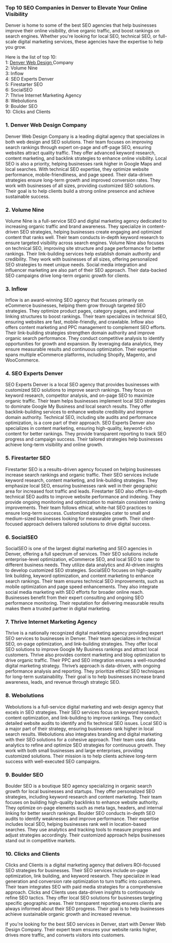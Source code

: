 ### **Top 10 SEO Companies in Denver to Elevate Your Online Visibility**  

Denver is home to some of the best SEO agencies that help businesses improve their online visibility, drive organic traffic, and boost rankings on search engines. Whether you're looking for local SEO, technical SEO, or full-scale digital marketing services, these agencies have the expertise to help you grow.  

Here is the list of top 10:  
1: [Denver Web Design ](https://denverwebdesigncompany.us/)Company  
2: Volume Nine  
3: Inflow  
4: SEO Experts Denver  
5: Firestarter SEO  
6: SocialSEO  
7: Thrive Internet Marketing Agency  
8: Webolutions  
9: Boulder SEO  
10: Clicks and Clients  

### **1. Denver Web Design Company** 
Denver Web Design Company is a leading digital agency that specializes in both web design and SEO solutions. Their team focuses on improving search rankings through expert on-page and off-page SEO, ensuring websites attract quality traffic. They offer advanced keyword research, content marketing, and backlink strategies to enhance online visibility. Local SEO is also a priority, helping businesses rank higher in Google Maps and local searches. With technical SEO expertise, they optimize website performance, mobile-friendliness, and page speed. Their data-driven strategies ensure long-term growth and improved conversion rates. They work with businesses of all sizes, providing customized SEO solutions. Their goal is to help clients build a strong online presence and achieve sustainable success.  

### **2. Volume Nine**  
Volume Nine is a full-service SEO and digital marketing agency dedicated to increasing organic traffic and brand awareness. They specialize in content-driven SEO strategies, helping businesses create engaging and optimized content that ranks well. Their team conducts in-depth keyword research to ensure targeted visibility across search engines. Volume Nine also focuses on technical SEO, improving site structure and page performance for better rankings. Their link-building services help establish domain authority and credibility. They work with businesses of all sizes, offering personalized SEO strategies to meet unique needs. Social media integration and influencer marketing are also part of their SEO approach. Their data-backed SEO campaigns drive long-term organic growth for clients.  

### **3. Inflow**  
Inflow is an award-winning SEO agency that focuses primarily on eCommerce businesses, helping them grow through targeted SEO strategies. They optimize product pages, category pages, and internal linking structures to boost rankings. Their team specializes in technical SEO, ensuring websites are fast, mobile-friendly, and crawlable. Inflow also offers content marketing and PPC management to complement SEO efforts. Their link-building strategies strengthen domain authority and improve organic search performance. They conduct competitive analysis to identify opportunities for growth and expansion. By leveraging data analytics, they ensure measurable results and continuous optimization. Their expertise spans multiple eCommerce platforms, including Shopify, Magento, and WooCommerce.  

### **4. SEO Experts Denver**  
SEO Experts Denver is a local SEO agency that provides businesses with customized SEO solutions to improve search rankings. They focus on keyword research, competitor analysis, and on-page SEO to maximize organic traffic. Their team helps businesses implement local SEO strategies to dominate Google My Business and local search results. They offer backlink-building services to enhance website credibility and improve domain authority. Technical SEO, including site audits and performance optimization, is a core part of their approach. SEO Experts Denver also specializes in content marketing, ensuring high-quality, keyword-rich content for better rankings. They provide transparent reporting to track SEO progress and campaign success. Their tailored strategies help businesses achieve long-term visibility and online growth.  

### **5. Firestarter SEO**  
Firestarter SEO is a results-driven agency focused on helping businesses increase search rankings and organic traffic. Their SEO services include keyword research, content marketing, and link-building strategies. They emphasize local SEO, ensuring businesses rank well in their geographic area for increased foot traffic and leads. Firestarter SEO also offers in-depth technical SEO audits to improve website performance and indexing. They provide ongoing monitoring and optimization to maintain consistent ranking improvements. Their team follows ethical, white-hat SEO practices to ensure long-term success. Customized strategies cater to small and medium-sized businesses looking for measurable growth. Their client-focused approach delivers tailored solutions to drive digital success.  

### **6. SocialSEO**  
SocialSEO is one of the largest digital marketing and SEO agencies in Denver, offering a full spectrum of services. Their SEO solutions include enterprise-level optimization, eCommerce SEO, and local SEO to cater to different business needs. They utilize data analytics and AI-driven insights to develop customized SEO strategies. SocialSEO focuses on high-quality link building, keyword optimization, and content marketing to enhance search rankings. Their team ensures technical SEO improvements, such as mobile optimization and page speed enhancements. They also integrate social media marketing with SEO efforts for broader online reach. Businesses benefit from their expert consulting and ongoing SEO performance monitoring. Their reputation for delivering measurable results makes them a trusted partner in digital marketing.  

### **7. Thrive Internet Marketing Agency**  
Thrive is a nationally recognized digital marketing agency providing expert SEO services to businesses in Denver. Their team specializes in technical SEO, on-page optimization, and link-building strategies. They offer local SEO solutions to improve Google My Business rankings and attract local customers. Thrive also provides content marketing and blog optimization to drive organic traffic. Their PPC and SEO integration ensures a well-rounded digital marketing strategy. Thrive’s approach is data-driven, with ongoing performance analysis and reporting. They prioritize ethical SEO techniques for long-term sustainability. Their goal is to help businesses increase brand awareness, leads, and revenue through strategic SEO.  

### **8. Webolutions**  
Webolutions is a full-service digital marketing and web design agency that excels in SEO strategies. Their SEO services focus on keyword research, content optimization, and link-building to improve rankings. They conduct detailed website audits to identify and fix technical SEO issues. Local SEO is a major part of their strategy, ensuring businesses rank higher in local search results. Webolutions also integrates branding and digital marketing with their SEO solutions for a cohesive approach. Their team uses data analytics to refine and optimize SEO strategies for continuous growth. They work with both small businesses and large enterprises, providing customized solutions. Their mission is to help clients achieve long-term success with well-executed SEO campaigns.  

### **9. Boulder SEO**  
Boulder SEO is a boutique SEO agency specializing in organic search growth for local businesses and startups. They offer personalized SEO strategies, including keyword research and content marketing. Their team focuses on building high-quality backlinks to enhance website authority. They optimize on-page elements such as meta tags, headers, and internal linking for better search rankings. Boulder SEO conducts in-depth SEO audits to identify weaknesses and improve performance. Their expertise includes local SEO, helping businesses rank well in location-based searches. They use analytics and tracking tools to measure progress and adjust strategies accordingly. Their customized approach helps businesses stand out in competitive markets.  

### **10. Clicks and Clients**  
Clicks and Clients is a digital marketing agency that delivers ROI-focused SEO strategies for businesses. Their SEO services include on-page optimization, link building, and keyword research. They specialize in lead generation and conversion rate optimization to turn traffic into customers. Their team integrates SEO with paid media strategies for a comprehensive approach. Clicks and Clients uses data-driven insights to continuously refine SEO tactics. They offer local SEO solutions for businesses targeting specific geographic areas. Their transparent reporting ensures clients are always informed about their SEO progress. Their goal is to help businesses achieve sustainable organic growth and increased revenue.  

If you're looking for the best SEO services in Denver, start with Denver Web Design Company. Their expert team ensures your website ranks higher, drives more traffic, and converts visitors into customers.  

